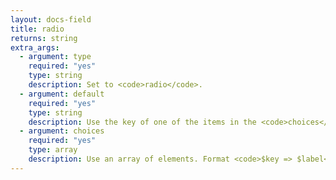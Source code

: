 ```yaml
---
layout: docs-field
title: radio
returns: string
extra_args:
  - argument: type
    required: "yes"
    type: string
    description: Set to <code>radio</code>.
  - argument: default
    required: "yes"
    type: string
    description: Use the key of one of the items in the <code>choices</code> argument.
  - argument: choices
    required: "yes"
    type: array
    description: Use an array of elements. Format <code>$key => $label</code>.
---
```

